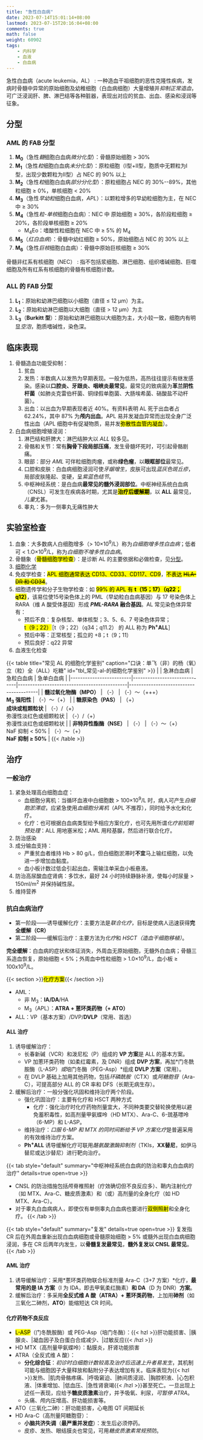 ```yaml
---
title: "急性白血病"
date: 2023-07-14T15:01:14+08:00
lastmod: 2023-07-15T20:16:04+08:00
comments: true
math: false
weight: 60902
tags:
    - 内科学
    - 血液
    - 白血病
---
```


急性白血病（acute leukemia，AL）
: 一种造血干祖细胞的恶性克隆性疾病，发病时骨髓中异常的原始细胞及幼稚细胞（白血病细胞）大量增殖并*抑制正常造血*，可广泛浸润肝、脾、淋巴结等各种脏器，表现出对应的贫血、出血、感染和浸润等征象。

<!--more-->

## 分型

### AML 的 FAB 分型

1. **M<sub>0</sub>**（急性*髓*细胞白血病*微分化型*）：骨髓原始细胞 \> 30%
2. **M<sub>1</sub>**（急性*粒*细胞白血病*未分化型*）：原粒细胞（Ⅰ型+Ⅱ型，胞质中无颗粒为Ⅰ型，出现少数颗粒为Ⅱ型）占 NEC 的 90% 以上
3. **M<sub>2</sub>**（急性*粒*细胞白血病*部分分化型*）：原粒细胞占 NEC 的 30%--89%，其他粒细胞 ≥ 0%，单核细胞 \< 20%
4. **M<sub>3</sub>**（急性*早幼粒*细胞白血病，*APL*）：以颗粒增多的早幼粒细胞为主，在 NEC 中 ≥ 30%
5. **M<sub>4</sub>**（急性*粒-单核*细胞白血病）：NEC 中 原始细胞 ≥ 30%，各阶段粒细胞 ≥ 20%，各阶段单核细胞 ≥ 20%
    - M<sub>4</sub>Eo：嗜酸性粒细胞在 NEC 中 ≥ 5% 的 M<sub>4</sub>
6. **M<sub>5</sub>**（*红白血病*）：骨髓中幼红细胞 ≥ 50%，原始细胞占 NEC 的 30% 以上
7. **M<sub>6</sub>**（急性*巨核*细胞白血病）：骨髓中原始巨核细胞 ≥ 30%

骨髓非红系有核细胞（NEC）
: 指不包括浆细胞、淋巴细胞、组织嗜碱细胞、巨噬细胞及所有红系有核细胞的骨髓有核细胞计数。

### ALL 的 FAB 分型

1. **L<sub>1</sub>**：原始和幼淋巴细胞以小细胞（直径 ≤ 12 μm）为主。
2. **L<sub>2</sub>**：原始和幼淋巴细胞以大细胞（直径 \> 12 μm）为主
3. **L<sub>3</sub>**（**Burkitt 型**）：原始和幼淋巴细胞以大细胞为主，大小较一致，细胞内有明显*空泡*，胞质嗜碱性，染色深。

## 临床表现

1. 骨髓造血功能受抑制：
    1. 贫血
    2. 发热：半数病人以发热为早期表现。一般为低热，高热往往提示有继发感染。感染以**口腔炎、牙跟炎、咽峡炎最常见**，最常见的致病菌为**革兰阴性杆菌**（如肺炎克雷伯杆菌、铜绿假单胞菌、大肠埃希菌、硝酸盐不动杆菌）。
    3. 出血：以出血为早期表现者近 40%。有资料表明 AL 死于出血者占 62.24%，其中 87% 为**颅内出血**。APL 易并发凝血异常而出现全身广泛性出血（APL 细胞中有促凝物质，易并发<mark>弥散性血管内凝血</mark>）。
2. 白血病细胞增殖浸润：
    1. 淋巴结和肝脾大：淋巴结肿大以 *ALL* 较多见。
    2. 骨骼和关节：常有**胸骨下段局部压痛**，发生骨髓坏死时，可引起骨骼剧痛。
    3. 眼部：部分 *AML* 可伴粒细胞肉瘤，或称**绿色瘤**，以**眼眶部位**最常见。
    4. 口腔和皮肤：白血病细胞浸润可使*牙龈增生*，皮肤可出现*蓝灰色斑丘疹*，局部皮肤隆起、变硬，呈*紫蓝色结节*。
    5. 中枢神经系统：是白血病**最常见的髓外浸润部位**。中枢神经系统白血病（CNSL）可发生在疾病各时期，尤其是<mark>**治疗后缓解期**</mark>，以 **ALL** 最常见，*儿童*尤甚。
    6. 睾丸：多为一侧睾丸无痛性肿大

## 实验室检查

1. 血象：大多数病人白细胞增多（\> 10×10<sup>9</sup>/L）称为*白细胞增多性白血病*；低者可 \< 1.O×10<sup>9</sup>/L，称为*白细胞不增多性白血病*。
2. 骨髓象（<mark>骨髓细胞学检查</mark>）：是诊断 AL 的主要依据和必做检查，见[分型](#分型)。
3. [细胞化学](#tbl_常见-al-的细胞化学鉴别)
4. 免疫学检查：<mark>APL 细胞通常表达 CD13、CD33、CD117、CD9</mark>，<mark>不表达 ~~HLA-DR 和 CD34~~</mark>。
5. 细胞遗传学和分子生物学检查：如 <mark>99% 的 APL 有 **t（15；17）（q22；q12）**</mark>，该易位使15号染色体上的 PML（早幼粒白血病基因）与 17 号染色体上 RARA（维 A 酸受体基因）形成 ***PML-RARA* 融合基因**。AL 常见染色体异常有：
    - 预后不良：复杂核型、单体核型；3、5、6、7 号染色体异常；<mark>t（9；22）</mark>［t（9；22）（q34；q11.2） 的 ALL 称为 **Ph<sup>+</sup>ALL**］
    - 预后中等：正常核型；孤立的 +8；t（9；11）
    - 预后良好：q22 异常
6. 血液生化检查

{{< table title="常见 AL 的细胞化学鉴别" caption="口诀：单飞（非）的杨（氧）立（粒）全（ALL）吃糖" id="tbl_常见-al-的细胞化学鉴别" >}}
|                         | 急淋白血病                   | 急粒白血病                                  | 急单白血病                             |
|-------------------------|------------------------------|---------------------------------------------|----------------------------------------|
| **髓过氧化物酶（MPO）** | （-）                        | （-）～（+++）<br/>**M<sub>3</sub> 强阳性** | （-）～（+）                           |
| **糖原染色（PAS）**     | （+）<br/>**成块或粗颗粒状** | （-）/（+）<br/>弥漫性淡红色或细颗粒状      | （-）/（+）<br/>弥漫性淡红色或细颗粒状 |
| **非特异性酯酶（NSE）** | （-）                        | （-）～（+）<br/>NaF 抑制 \< 50%            | （-）～（+）<br/>**NaF 抑制 ≥ 50%**    |
{{< /table >}}

## 治疗

### 一般治疗

1. 紧急处理高白细胞血症：
    - 血细胞分离机：当循环血液中白细胞数 \> 100×10<sup>9</sup>/L 时，病人可产生*白细胞淤滞症*，应紧急使用*血细胞分离机*（APL 不推荐），同时给予水化和化疗。
    - 化疗：也可根据白血病类型给予相应方案化疗，也可先用所谓*化疗前短期预处理*：ALL 用地塞米松；AML 用羟基脲，然后进行联合化疗。
2. 防治感染
3. 成分输血支持：
    - 严重贫血者维持 Hb \> 80 g/L，但白细胞淤滞时**不宜**马上输红细胞，以免进一步增加血黏度。
    - 血小板计数过低会引起出血，需输注单采血小板悬液。
4. 防治高尿酸血症肾病：多饮水，最好 24 小时持续静脉补液，使每小时尿量 \> 150ml/m<sup>2</sup> 并保持碱性尿。
5. 维持营养

### 抗白血病治疗

- 第一阶段——诱导缓解化疗：主要方法是*联合化疗*，目标是使病人迅速获得**完全缓解（CR）**
- 第二阶段——缓解后治疗：主要方法为*化疗*和 *HSCT（造血干细胞移植）*。

**完全缓解**：白血病的症状和体征消失，外周血无原始细胞，无髓外白血病；骨髓三系造血恢复，原始细胞 \< 5%；外周血中性粒细胞 \> 1.0×10<sup>9</sup>/L，血小板 ≥ 100x10<sup>9</sup>/L。

{{< section >}}<mark>化疗方案</mark>{{< /section >}}

- AML：
    - 非 M<sub>3</sub>：**IA/DA**/HA
    - M<sub>3</sub>（APL）：**ATRA + 蒽环类药物（+ ATO）**
- ALL：VP（基本方案）/DVP/**DVLP**（常用、首选）

#### ALL 治疗

1. 诱导缓解治疗：
    - 长春新碱（VCR）和泼尼松（P）组成的 **VP 方案**是 ALL 的基本方案。
    - VP 加蔥环类药物（如柔红霉素，及 DNR）组成 **DVP 方案**，再加*门冬酰胺酶（L-ASP）*或*培门冬酶（PEG-Asp）*组成 **DVLP 方案**（常用）。
    - 在 DVLP 基础上加用其他药物，包括*环磷酰胺*（CTX）或*阿糖胞苷*（Ara-C），可提高部分 ALL 的 CR 率和 DFS（长期无病生存）。
2. 缓解后治疗：一般分强化巩固和维持治疗两个阶段。
    - 强化巩固治疗：主要有化疗和 HSCT 两种方式
        - 化疗：强化治疗时化疗药物剂量宜大，不同种类要交替轮换使用以避免蓄积毒性，如高剂量甲氨蝶呤（HD MTX）、Ara-C、6-巯基嘌呤（6-MP）和 L-ASP。
    - 维持治疗：*口服 6-MP 和 MTX 的同时间断给予 VP 方案化疗*是普遍采用的有效维待治疗方案。
    - **Ph<sup>+</sup>ALL** 诱导缓解化疗可联用*酪氨酸激酶抑制剂*（TKIs，**XX替尼**，如伊马替尼或达沙替尼）进行靶向治疗。

{{< tab style="default" summary="中枢神经系统白血病的防治和睾丸白血病的治疗" details=true open=true >}}
- CNSL 的防治措施包括颅脊椎照射（疗效确切但不良反应多）、鞘内注射化疗（如 MTX、Ara-C、糖皮质激素）和（或）高剂量的全身化疗（如 HD MTX、Ara-C）。
- 对于睾丸白血病病人，即使仅有单侧睾丸白血病也要进行<mark>双侧照射</mark>和全身化疗。
{{< /tab >}}

{{< tab style="default" summary="复发" details=true open=true >}}
复发指 CR 后在外周血重新出现白血病细胞或骨髓原始细胞 \> 5% 或髓外出现白血病细胞浸润，多在 CR 后两年内发生，以**骨髓复发最常见**，**髓外复发以 CNSL 最常见**。
{{< /tab >}}

#### AML 治疗

1. 诱导缓解治疗：采用*蔥环类药物联合标准剂量 Ara-C（3+7 方案）*化疗，**最常用的是 IA 方案**（I 为 IDA，即去甲氧柔红酶素）**和 DA**（D 为 DNR）**方案**。
2. 缓解后治疗：多采用**全反式维 A 酸（ATRA）+ 蔥环类药物**，上加用**砷剂**（如三氧化二砷剂，**ATO**）能缩短达 CR 时间。

#### 化疗药物不良反应

- <mark>L-ASP</mark>（门冬酰胺酶）或 PEG-Asp（培门冬酶）：{{< hzl >}}肝功能损害、|胰腺炎、|凝血因子及白蛋白合成减少、|过敏反应{{< /hzl >}}
- HD MTX（高剂量甲氨蝶呤）：黏膜炎，肝肾功能损害
- ATRA（全反式维 A 酸）：
    - **分化综合征**：*初诊时白细胞计数较高及治疗后迅速上升者易发生*，其机制可能与细胞因子大量释放和黏附分子表达增加有关。临床表现为{{< hzl >}}发热、|肌肉骨骼疼痛、|呼吸窘迫、|肺间质浸润、|胸腔积液、|心包积液、|体重增加、|低血压、|急性肾衰竭{{< /hzl >}}甚至死亡。一旦出现上述任一表现，应给予**糖皮质激素**治疗，并予吸氧、利尿，*可暂停 ATRA*。
    - 头痛、颅内压增高、肝功能损害等。
- ATO（三氧化二砷）：肝功能损害，心电图 QT 间期延长
- HD Ara-C（高剂量阿糖胞苷）：
    - **小脑共济失调**（**最严重并发症**）：发生后必须停药。
    - 皮疹、发热、眼结膜炎也常见，可用*糖皮质激素常规预防*。

